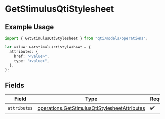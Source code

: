 # GetStimulusQtiStylesheet

## Example Usage

```typescript
import { GetStimulusQtiStylesheet } from "qti/models/operations";

let value: GetStimulusQtiStylesheet = {
  attributes: {
    href: "<value>",
    type: "<value>",
  },
};
```

## Fields

| Field                                                                                                          | Type                                                                                                           | Required                                                                                                       | Description                                                                                                    |
| -------------------------------------------------------------------------------------------------------------- | -------------------------------------------------------------------------------------------------------------- | -------------------------------------------------------------------------------------------------------------- | -------------------------------------------------------------------------------------------------------------- |
| `attributes`                                                                                                   | [operations.GetStimulusQtiStylesheetAttributes](../../models/operations/getstimulusqtistylesheetattributes.md) | :heavy_check_mark:                                                                                             | N/A                                                                                                            |
